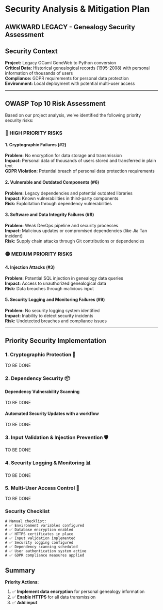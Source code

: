# Security Analysis & Mitigation Plan
## AWKWARD LEGACY - Genealogy Security Assessment


## Security Context

**Project:** Legacy OCaml GeneWeb to Python conversion  
**Critical Data:** Historical genealogical records (1995-2008) with personal information of thousands of users  
**Compliance:** GDPR requirements for personal data protection  
**Environment:** Local deployment with potential multi-user access  

---

## OWASP Top 10 Risk Assessment

Based on our project analysis, we've identified the following priority security risks:

### 🔴 HIGH PRIORITY RISKS

#### 1. Cryptographic Failures (#2)
**Problem:** No encryption for data storage and transmission  
**Impact:** Personal data of thousands of users stored and transferred in plain text  
**GDPR Violation:** Potential breach of personal data protection requirements

#### 2. Vulnerable and Outdated Components (#6) 
**Problem:** Legacy dependencies and potential outdated libraries  
**Impact:** Known vulnerabilities in third-party components  
**Risk:** Exploitation through dependency vulnerabilities

#### 3. Software and Data Integrity Failures (#8)
**Problem:** Weak DevOps pipeline and security processes  
**Impact:** Malicious updates or compromised dependencies (like Jia Tan incident)  
**Risk:** Supply chain attacks through Git contributions or dependencies

### 🟡 MEDIUM PRIORITY RISKS

#### 4. Injection Attacks (#3)
**Problem:** Potential SQL injection in genealogy data queries  
**Impact:** Access to unauthorized genealogical data  
**Risk:** Data breaches through malicious input

#### 5. Security Logging and Monitoring Failures (#9)
**Problem:** No security logging system identified  
**Impact:** Inability to detect security incidents  
**Risk:** Undetected breaches and compliance issues

---

## Priority Security Implementation

### 1. Cryptographic Protection 🔐
TO BE DONE


### 2. Dependency Security 📦

#### Dependency Vulnerability Scanning
TO BE DONE



#### Automated Security Updates with a workflow
TO BE DONE

### 3. Input Validation & Injection Prevention 🛡️
TO BE DONE

### 4. Security Logging & Monitoring 📊

TO BE DONE

### 5. Multi-User Access Control 👥
TO BE DONE


### Security Checklist

```
# Manual checklist:
# ✅ Environment variables configured
# ✅ Database encryption enabled  
# ✅ HTTPS certificates in place
# ✅ Input validation implemented
# ✅ Security logging configured
# ✅ Dependency scanning scheduled
# ✅ User authentication system active
# ✅ GDPR compliance measures applied
```




## Summary

**Priority Actions:**
1. ✅ **Implement data encryption** for personal genealogy information
2. ✅ **Enable HTTPS** for all data transmission  
3. ✅ **Add input**